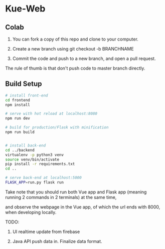 # Kue-Web

## Colab

1. You can fork a copy of this repo and clone to your computer.

2. Create a new branch using git checkout -b BRANCHNAME

3. Commit the code and push to a new branch, and open a pull request.

The rule of thumb is that don't push code to master branch directly.

## Build Setup

``` bash
# install front-end
cd frontend
npm install

# serve with hot reload at localhost:8080
npm run dev

# build for production/Flask with minification
npm run build


# install back-end
cd ../backend
virtualenv -p python3 venv
source venv/bin/activate
pip install -r requirements.txt
cd ..

# serve back-end at localhost:5000
FLASK_APP=run.py flask run
```

Take note that you should run both Vue app and Flask app (meaning running 2 commands in 2 terminals) at the same time,

and observe the webpage in the Vue app, of which the url ends with 8000, when developing locally.

TODO:

1. UI realtime update from firebase

2. Java API push data in. Finalize data format.
